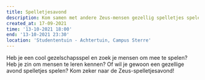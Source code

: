 ```yaml
---
title: Spelletjesavond
description: Kom samen met andere Zeus-mensen gezellig spelletjes spelen!
created_at: 17-09-2021
time: '13-10-2021 18:00'
end: '13-10-2021 23:30'
location: 'Studententuin - Achtertuin, Campus Sterre'
---
```


Heb je een cool gezelschapsspel en zoek je mensen om mee te spelen? Heb je zin om mensen te leren kennen? Of wil je gewoon een gezellige avond spelletjes spelen? Kom zeker naar de Zeus-spelletjesavond! 
